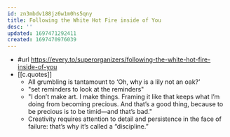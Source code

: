 ```yaml
---
id: zn3mbdv188jz6w1m0hs5qny
title: Following the White Hot Fire inside of You
desc: ''
updated: 1697471292411
created: 1697470976039
---
```


- #url https://every.to/superorganizers/following-the-white-hot-fire-inside-of-you
- [[c.quotes]]
  - All grumbling is tantamount to ‘Oh, why is a lily not an oak?’
  - "set reminders to look at the reminders"
  - "I don’t make art. I make things. Framing it like that keeps what I’m doing from becoming precious. And that’s a good thing, because to be precious is to be timid—and that’s bad."
  - Creativity requires attention to detail and persistence in the face of failure: that’s why it’s called a “discipline.”